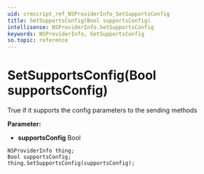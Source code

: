 ```yaml
---
uid: crmscript_ref_NSProviderInfo_SetSupportsConfig
title: SetSupportsConfig(Bool supportsConfig)
intellisense: NSProviderInfo.SetSupportsConfig
keywords: NSProviderInfo, GetSupportsConfig
so.topic: reference
---
```


# SetSupportsConfig(Bool supportsConfig)

True if it supports the config parameters to the sending methods

**Parameter:** 
* **supportsConfig** Bool

```crmscript
NSProviderInfo thing;
Bool supportsConfig;
thing.SetSupportsConfig(supportsConfig);
```

